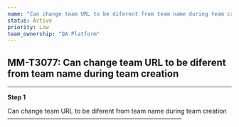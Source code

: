 ```yaml
---
name: "Can change team URL to be diferent from team name during team creation"
status: Active
priority: Low
team_ownership: "QA Platform"
---
```


## MM-T3077: Can change team URL to be diferent from team name during team creation

---

**Step 1**

Can change team URL to be diferent from team name during team creation\
————————————————————————————
